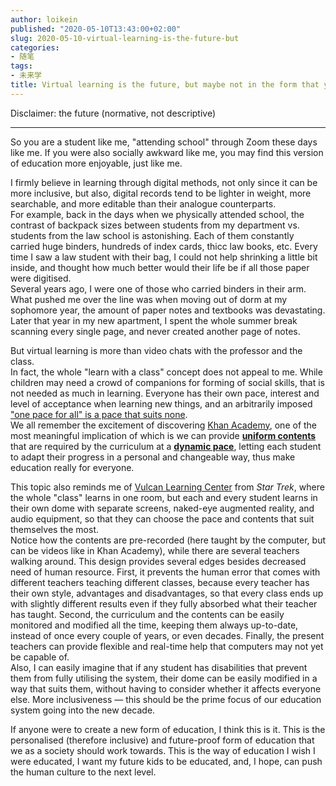 ```yaml
---
author: loikein
published: "2020-05-10T13:43:00+02:00"
slug: 2020-05-10-virtual-learning-is-the-future-but
categories:
- 随笔
tags:
- 未来学
title: Virtual learning is the future, but maybe not in the form that you are experiencing
---
```

Disclaimer: the future (normative, not descriptive)  
  

------------------------------------------------------------------------

  
So you are a student like me, "attending school" through Zoom these days
like me. If you were also socially awkward like me, you may find this
version of education more enjoyable, just like me.  
  
I firmly believe in learning through digital methods, not only since it
can be more inclusive, but also, digital records tend to be lighter in
weight, more searchable, and more editable than their analogue
counterparts.  
For example, back in the days when we physically attended school, the
contrast of backpack sizes between students from my department vs.
students from the law school is astonishing. Each of them constantly
carried huge binders, hundreds of index cards, thicc law books, etc.
Every time I saw a law student with their bag, I could not help shrinking
a little bit inside, and thought how much better would their life be if
all those paper were digitised.  
Several years ago, I were one of those who carried binders in their arm.
What pushed me over the line was when moving out of dorm at my sophomore
year, the amount of paper notes and textbooks was devastating. Later
that year in my new apartment, I spent the whole summer break scanning
every single page, and never created another page of notes.  
  
But virtual learning is more than video chats with the professor and the
class.  
In fact, the whole "learn with a class" concept does not appeal to me.
While children may need a crowd of companions for forming of social
skills, that is not needed as much in learning. Everyone has their own
pace, interest and level of acceptance when learning new things, and an
arbitrarily imposed ["one pace for all" is a pace that suits
none](https://www.thestar.com/news/insight/2016/01/16/when-us-air-force-discovered-the-flaw-of-averages.html "Todd Rose on the absence of perfect average").  
We all remember the excitement of discovering [Khan
Academy](https://www.khanacademy.org/), one of the most meaningful
implication of which is we can provide <u>**uniform contents**</u> that
are required by the curriculum at a <u>**dynamic pace**</u>, letting
each student to adapt their progress in a personal and changeable way,
thus make education really for everyone.  
  
This topic also reminds me of [Vulcan Learning
Center](https://www.youtube.com/watch?reload=9&v=KvMxLpce3Xw "YouTube video of a Vulcan School in Star Trek (2009)")
from *Star Trek*, where the whole "class" learns in one room, but each
and every student learns in their own dome with separate screens,
naked-eye augmented reality, and audio equipment, so that they can
choose the pace and contents that suit themselves the most.  
Notice how the contents are pre-recorded (here taught by the computer,
but can be videos like in Khan Academy), while there are several
teachers walking around. This design provides several edges besides
decreased need of human resource. First, it prevents the human error
that comes with different teachers teaching different classes, because
every teacher has their own style, advantages and disadvantages, so that
every class ends up with slightly different results even if they fully
absorbed what their teacher has taught. Second, the curriculum and the
contents can be easily monitored and modified all the time, keeping them
always up-to-date, instead of once every couple of years, or even
decades. Finally, the present teachers can provide flexible and
real-time help that computers may not yet be capable of.  
Also, I can easily imagine that if any student has disabilities that
prevent them from fully utilising the system, their dome can be easily
modified in a way that suits them, without having to consider whether it
affects everyone else. More inclusiveness — this should be the prime
focus of our education system going into the new decade.  
  
If anyone were to create a new form of education, I think this is it.
This is the personalised (therefore inclusive) and future-proof form of
education that we as a society should work towards. This is the way of
education I wish I were educated, I want my future kids to be educated,
and, I hope, can push the human culture to the next level.
